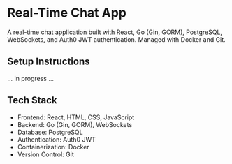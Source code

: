 # Real-Time Chat App
A real-time chat application built with React, Go (Gin, GORM), PostgreSQL, WebSockets, and Auth0 JWT authentication. Managed with Docker and Git.

## Setup Instructions
... in progress ...

## Tech Stack
- Frontend: React, HTML, CSS, JavaScript
- Backend: Go (Gin, GORM), WebSockets
- Database: PostgreSQL
- Authentication: Auth0 JWT
- Containerization: Docker
- Version Control: Git
